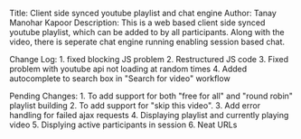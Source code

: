 Title: 			Client side synced youtube playlist and chat engine
Author: 		Tanay Manohar Kapoor
Description:	This is a web based client side synced youtube playlist, which can be added to by all participants. Along with the 
				video, there is seperate chat engine running enabling session based chat.
				
Change Log:
	1. fixed blocking JS problem
	2. Restructured JS code
	3. Fixed problem with youtube api not loading at random times
	4. Added autocomplete to search box in "Search for video" workflow
				
Pending Changes:
	1. To add support for both "free for all" and "round robin" playlist building
	2. To add support for "skip this video".
	3. Add error handling for failed ajax requests
	4. Displaying playlist and currently playing video
	5. Displying active participants in session
	6. Neat URLs